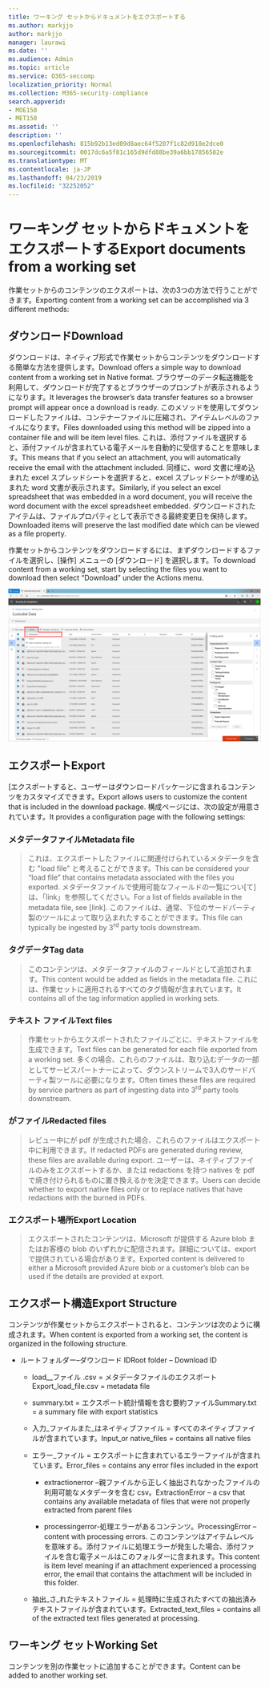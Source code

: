 ```yaml
---
title: ワーキング セットからドキュメントをエクスポートする
ms.author: markjjo
author: markjjo
manager: laurawi
ms.date: ''
ms.audience: Admin
ms.topic: article
ms.service: O365-seccomp
localization_priority: Normal
ms.collection: M365-security-compliance
search.appverid:
- MOE150
- MET150
ms.assetid: ''
description: ''
ms.openlocfilehash: 815b92b13ed09d8aec64f5207f1c82d910e2dce0
ms.sourcegitcommit: 0017dc6a5f81c165d9dfd88be39a6bb17856582e
ms.translationtype: MT
ms.contentlocale: ja-JP
ms.lasthandoff: 04/23/2019
ms.locfileid: "32252052"
---
```

# <a name="export-documents-from-a-working-set"></a><span data-ttu-id="b10fe-102">ワーキング セットからドキュメントをエクスポートする</span><span class="sxs-lookup"><span data-stu-id="b10fe-102">Export documents from a working set</span></span>

<span data-ttu-id="b10fe-103">作業セットからのコンテンツのエクスポートは、次の3つの方法で行うことができます。</span><span class="sxs-lookup"><span data-stu-id="b10fe-103">Exporting content from a working set can be accomplished via 3 different methods:</span></span>

## <a name="download"></a><span data-ttu-id="b10fe-104">ダウンロード</span><span class="sxs-lookup"><span data-stu-id="b10fe-104">Download</span></span>

<span data-ttu-id="b10fe-105">ダウンロードは、ネイティブ形式で作業セットからコンテンツをダウンロードする簡単な方法を提供します。</span><span class="sxs-lookup"><span data-stu-id="b10fe-105">Download offers a simple way to download content from a working set in Native format.</span></span> <span data-ttu-id="b10fe-106">ブラウザーのデータ転送機能を利用して、ダウンロードが完了するとブラウザーのプロンプトが表示されるようになります。</span><span class="sxs-lookup"><span data-stu-id="b10fe-106">It leverages the browser’s data transfer features so a browser prompt will appear once a download is ready.</span></span> <span data-ttu-id="b10fe-107">このメソッドを使用してダウンロードしたファイルは、コンテナーファイルに圧縮され、アイテムレベルのファイルになります。</span><span class="sxs-lookup"><span data-stu-id="b10fe-107">Files downloaded using this method will be zipped into a container file and will be item level files.</span></span> <span data-ttu-id="b10fe-108">これは、添付ファイルを選択すると、添付ファイルが含まれている電子メールを自動的に受信することを意味します。</span><span class="sxs-lookup"><span data-stu-id="b10fe-108">This means that if you select an attachment, you will automatically receive the email with the attachment included.</span></span> <span data-ttu-id="b10fe-109">同様に、word 文書に埋め込まれた excel スプレッドシートを選択すると、excel スプレッドシートが埋め込まれた word 文書が表示されます。</span><span class="sxs-lookup"><span data-stu-id="b10fe-109">Similarly, if you select an excel spreadsheet that was embedded in a word document, you will receive the word document with the excel spreadsheet embedded.</span></span> <span data-ttu-id="b10fe-110">ダウンロードされたアイテムは、ファイルプロパティとして表示できる最終変更日を保持します。</span><span class="sxs-lookup"><span data-stu-id="b10fe-110">Downloaded items will preserve the last modified date which can be viewed as a file property.</span></span>

<span data-ttu-id="b10fe-111">作業セットからコンテンツをダウンロードするには、まずダウンロードするファイルを選択し、[操作] メニューの [ダウンロード] を選択します。</span><span class="sxs-lookup"><span data-stu-id="b10fe-111">To download content from a working set, start by selecting the files you want to download then select “Download” under the Actions menu.</span></span>

![コンピューターの説明のスクリーンショットが自動的に生成される](../media/eDiscoDownload.png)

## <a name="export"></a><span data-ttu-id="b10fe-113">エクスポート</span><span class="sxs-lookup"><span data-stu-id="b10fe-113">Export</span></span>

<span data-ttu-id="b10fe-114">[エクスポートすると、ユーザーはダウンロードパッケージに含まれるコンテンツをカスタマイズできます。</span><span class="sxs-lookup"><span data-stu-id="b10fe-114">Export allows users to customize the content that is included in the download package.</span></span> <span data-ttu-id="b10fe-115">構成ページには、次の設定が用意されています。</span><span class="sxs-lookup"><span data-stu-id="b10fe-115">It provides a configuration page with the following settings:</span></span>

### <a name="metadata-file"></a><span data-ttu-id="b10fe-116">メタデータファイル</span><span class="sxs-lookup"><span data-stu-id="b10fe-116">Metadata file</span></span>

> <span data-ttu-id="b10fe-117">これは、エクスポートしたファイルに関連付けられているメタデータを含む "load file" と考えることができます。</span><span class="sxs-lookup"><span data-stu-id="b10fe-117">This can be considered your “load file” that contains metadata associated with the files you exported.</span></span> <span data-ttu-id="b10fe-118">メタデータファイルで使用可能なフィールドの一覧につい\[て\]は、「link」を参照してください。</span><span class="sxs-lookup"><span data-stu-id="b10fe-118">For a list of fields available in the metadata file, see \[link\].</span></span> <span data-ttu-id="b10fe-119">このファイルは、通常、下位の<sup></sup>サードパーティ製のツールによって取り込まれたすることができます。</span><span class="sxs-lookup"><span data-stu-id="b10fe-119">This file can typically be ingested by 3<sup>rd</sup> party tools downstream.</span></span>

### <a name="tag-data"></a><span data-ttu-id="b10fe-120">タグデータ</span><span class="sxs-lookup"><span data-stu-id="b10fe-120">Tag data</span></span>

> <span data-ttu-id="b10fe-121">このコンテンツは、メタデータファイルのフィールドとして追加されます。</span><span class="sxs-lookup"><span data-stu-id="b10fe-121">This content would be added as fields in the metadata file.</span></span> <span data-ttu-id="b10fe-122">これには、作業セットに適用されるすべてのタグ情報が含まれています。</span><span class="sxs-lookup"><span data-stu-id="b10fe-122">It contains all of the tag information applied in working sets.</span></span>

### <a name="text-files"></a><span data-ttu-id="b10fe-123">テキスト ファイル</span><span class="sxs-lookup"><span data-stu-id="b10fe-123">Text files</span></span>

> <span data-ttu-id="b10fe-124">作業セットからエクスポートされたファイルごとに、テキストファイルを生成できます。</span><span class="sxs-lookup"><span data-stu-id="b10fe-124">Text files can be generated for each file exported from a working set.</span></span> <span data-ttu-id="b10fe-125">多くの場合、これらのファイルは、取り込むデータの一部として<sup></sup>サービスパートナーによって、ダウンストリームで3人のサードパーティ製ツールに必要になります。</span><span class="sxs-lookup"><span data-stu-id="b10fe-125">Often times these files are required by service partners as part of ingesting data into 3<sup>rd</sup> party tools downstream.</span></span>

### <a name="redacted-files"></a><span data-ttu-id="b10fe-126">がファイル</span><span class="sxs-lookup"><span data-stu-id="b10fe-126">Redacted files</span></span>

> <span data-ttu-id="b10fe-127">レビュー中にが pdf が生成された場合、これらのファイルはエクスポート中に利用できます。</span><span class="sxs-lookup"><span data-stu-id="b10fe-127">If redacted PDFs are generated during review, these files are available during export.</span></span> <span data-ttu-id="b10fe-128">ユーザーは、ネイティブファイルのみをエクスポートするか、または redactions を持つ natives を pdf で焼き付けられるものに置き換えるかを決定できます。</span><span class="sxs-lookup"><span data-stu-id="b10fe-128">Users can decide whether to export native files only or to replace natives that have redactions with the burned in PDFs.</span></span>

### <a name="export-location"></a><span data-ttu-id="b10fe-129">エクスポート場所</span><span class="sxs-lookup"><span data-stu-id="b10fe-129">Export Location</span></span>

> <span data-ttu-id="b10fe-130">エクスポートされたコンテンツは、Microsoft が提供する Azure blob またはお客様の blob のいずれかに配信されます。詳細については、export で提供されている場合があります。</span><span class="sxs-lookup"><span data-stu-id="b10fe-130">Exported content is delivered to either a Microsoft provided Azure blob or a customer’s blob can be used if the details are provided at export.</span></span>

## <a name="export-structure"></a><span data-ttu-id="b10fe-131">エクスポート構造</span><span class="sxs-lookup"><span data-stu-id="b10fe-131">Export Structure</span></span>

<span data-ttu-id="b10fe-132">コンテンツが作業セットからエクスポートされると、コンテンツは次のように構成されます。</span><span class="sxs-lookup"><span data-stu-id="b10fe-132">When content is exported from a working set, the content is organized in the following structure.</span></span>

  - <span data-ttu-id="b10fe-133">ルートフォルダー–ダウンロード ID</span><span class="sxs-lookup"><span data-stu-id="b10fe-133">Root folder – Download ID</span></span>
    
      - <span data-ttu-id="b10fe-134">load\_\_ファイル .csv = メタデータファイルのエクスポート</span><span class="sxs-lookup"><span data-stu-id="b10fe-134">Export\_load\_file.csv = metadata file</span></span>
    
      - <span data-ttu-id="b10fe-135">summary.txt = エクスポート統計情報を含む要約ファイル</span><span class="sxs-lookup"><span data-stu-id="b10fe-135">Summary.txt = a summary file with export statistics</span></span>
    
      - <span data-ttu-id="b10fe-136">入力\_ファイルまた\_はネイティブファイル = すべてのネイティブファイルが含まれています。</span><span class="sxs-lookup"><span data-stu-id="b10fe-136">Input\_or native\_files = contains all native files</span></span>
    
      - <span data-ttu-id="b10fe-137">エラー\_ファイル = エクスポートに含まれているエラーファイルが含まれています。</span><span class="sxs-lookup"><span data-stu-id="b10fe-137">Error\_files = contains any error files included in the export</span></span>
        
          - <span data-ttu-id="b10fe-138">extractionerror –親ファイルから正しく抽出されなかったファイルの利用可能なメタデータを含む csv。</span><span class="sxs-lookup"><span data-stu-id="b10fe-138">ExtractionError – a csv that contains any available metadata of files that were not properly extracted from parent files</span></span>
        
          - <span data-ttu-id="b10fe-139">processingerror-処理エラーがあるコンテンツ。</span><span class="sxs-lookup"><span data-stu-id="b10fe-139">ProcessingError – content with processing errors.</span></span> <span data-ttu-id="b10fe-140">このコンテンツはアイテムレベルを意味する。添付ファイルに処理エラーが発生した場合、添付ファイルを含む電子メールはこのフォルダーに含まれます。</span><span class="sxs-lookup"><span data-stu-id="b10fe-140">This content is item level meaning if an attachment experienced a processing error, the email that contains the attachment will be included in this folder.</span></span>
    
      - <span data-ttu-id="b10fe-141">抽出\_さ\_れたテキストファイル = 処理時に生成されたすべての抽出済みテキストファイルが含まれています。</span><span class="sxs-lookup"><span data-stu-id="b10fe-141">Extracted\_text\_files = contains all of the extracted text files generated at processing.</span></span>

## <a name="working-set"></a><span data-ttu-id="b10fe-142">ワーキング セット</span><span class="sxs-lookup"><span data-stu-id="b10fe-142">Working Set</span></span>

<span data-ttu-id="b10fe-143">コンテンツを別の作業セットに追加することができます。</span><span class="sxs-lookup"><span data-stu-id="b10fe-143">Content can be added to another working set.</span></span>